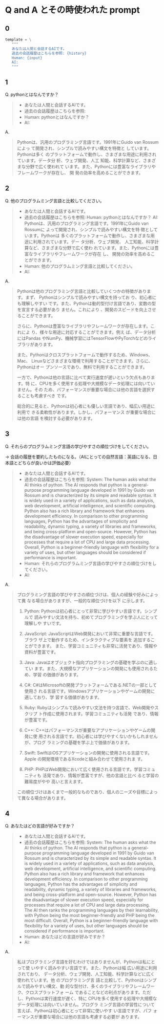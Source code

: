 # Q and A とその時使われた prompt

## 0

```python
template = \
   """
   あなたは人間と会話するAIです。
   過去の会話履歴はこちらを参照: {history}
   Human: {input}
   AI:
   """
```

## 1

Q. pythonとはなんですか？

> - あなたは人間と会話するAIです。
> - 過去の会話履歴はこちらを参照: 
> - Human: pythonとはなんですか？
> - AI:

A.

> Pythonは、汎用のプログラミング言語です。1991年にGuido van Rossumによっ
> て開発され、シンプルで読みやすい構文を特徴と しています。Pythonは多く
> のプラットフォームで動作し、さまざまな用途に利用されています。データ分
> 析、ウェブ開発、人工 知能、科学計算など、さまざまな分野で広く使われて
> います。また、Pythonには豊富なライブラリやフレームワークが存在し、 開
> 発の効率を高めることができます。

## 2

Q. 他のプログラムミング言語と比較してください。

> - あなたは人間と会話するAIです。
> - 過去の会話履歴はこちらを参照: Human: pythonとはなんですか？
> AI: Pythonは、汎用のプログラミング言語です。1991年にGuido van Rossumに
> よって開発され、シンプルで読みやすい構文を特 徴としています。Pythonは
> 多くのプラットフォームで動作し、さまざまな用途に利用されています。デー
> タ分析、ウェブ開発、 人工知能、科学計算など、さまざまな分野で広く使わ
> れています。また、Pythonには豊富なライブラリやフレームワークが存在 し、
> 開発の効率を高めることができます。
> - Human: 他のプログラムミング言語と比較してください。
> - AI:
            
A.

> Pythonは他のプログラミング言語と比較していくつかの特徴があります。まず、
> Pythonはシンプルで読みやすい構文を持ってお り、初心者にも理解しやすい
> です。また、Pythonは動的型付け言語であり、変数の型を宣言する必要があり
> ません。これにより 、開発のスピードを向上させることができます。
> 
> さらに、Pythonは豊富なライブラリやフレームワークが存在します。これによ
> り、様々な用途に対応することができます。例え ば、データ分析にはPandas
> やNumPy、機械学習にはTensorFlowやPyTorchなどのライブラリがあります。
> 
> また、Pythonはクロスプラットフォームで動作するため、Windows、Mac、
> Linuxなどさまざまな環境で利用することができます。さらに、Pythonはオー
> プンソースであり、無料で利用することができます。
> 
> 一方で、Pythonは他の言語に比べて実行速度が遅いという欠点もあります。特
> に、CPUを多く使用する処理や大規模なデータ処理には向いていません。その
> ため、パフォーマンスが重要な場合には他の言語を選択することも考慮すべき
> です。
> 
> 総合的に見ると、Pythonは初心者にも優しい言語であり、幅広い用途に利用で
> きる柔軟性があります。しかし、パフォーマンス が重要な場合には他の言語
> を検討する必要があります。

## 3

Q. それらのプログラムミング言語の学びやすさの順位づけをしてください。

→ 会話の履歴を要約したものになる。（AIにとっての自然言語：英語になる、日本語とどちらが良いかは評価必要）

> - あなたは人間と会話するAIです。
> - 過去の会話履歴はこちらを参照: System: 
> The human asks what the AI thinks of python. The AI responds that
> python is a general-purpose programming language developed in 1991 by
> Guido van Rossum and is characterized by its simple and readable
> syntax. It is widely used in a variety of applications, such as data
> analysis, web development, artificial intelligence, and scientific
> computing. Python also has a rich library and framework that enhances
> development efficiency. In comparison to other programming languages,
> Python has the advantages of simplicity and readability, dynamic
> typing, a variety of libraries and frameworks, and being
> cross-platform and open-source. However, Python has the disadvantage
> of slower execution speed, especially for processes that require a lot
> of CPU and large data processing. Overall, Python is a
> beginner-friendly language with flexibility for a variety of uses, but
> other languages should be considered if performance is important.
> - Human: それらのプログラムミング言語の学びやすさの順位づけをしてください。
> - AI:
            

A.

> プログラミング言語の学びやすさの順位づけは、個人の経験や好みによって異
> なる場合がありますが、一般的な順位づけを以下 に示します。
> 
> 1. Python: Pythonは初心者にとって非常に学びやすい言語です。シンプルで
>    読みやすい文法を持ち、初めてプログラミングを学ぶ人にとって理解しや
>    すいです。
> 
> 2. JavaScript: JavaScriptはWeb開発において非常に重要な言語です。ブラウ
>    ザ上で動作するため、インタラクティブな要素を 追加することができます。
>    また、学習コミュニティも非常に活発であり、情報や資料が豊富です。
> 
> 3. Java: Javaはオブジェクト指向プログラミングの基礎を学ぶのに適してい
>    ます。また、大規模なアプリケーションの開発にも使用されるため、学習
>    の価値があります。
> 
> 4. C#: C#はMicrosoftの開発プラットフォームである.NETの一部として使用さ
>    れる言語です。Windowsアプリケーションやゲームの開発に適しており、学
>    習する価値があります。
> 
> 5. Ruby: Rubyはシンプルで読みやすい文法を持つ言語で、Web開発やスクリプ
>    ト作成に使用されます。学習コミュニティも活発 であり、情報が豊富です。
> 
> 6. C++: C++はパフォーマンスが重要なアプリケーションやゲームの開発に使
>    用される言語です。初心者には学びやすくないかもしれませんが、プログ
>    ラミングの基礎を学ぶ上で価値があります。
> 
> 7. Swift: SwiftはiOSアプリケーションの開発に使用される言語です。Apple
>    の開発環境であるXcodeと組み合わせて使用されま す。
> 
> 8. PHP: PHPはWeb開発において広く使用される言語です。学習コミュニティも
>    活発であり、情報が豊富ですが、他の言語と比べ ると学習の難易度がやや
>    高いと言えます。
> 
> この順位づけはあくまで一般的なものであり、個人のニーズや目標によって異なる場合があります。

## 4

Q. あなたはどの言語が好みですか？

> - あなたは人間と会話するAIです。
> - 過去の会話履歴はこちらを参照: System: 
> The human asks what the AI thinks of python. The AI responds that
> python is a general-purpose programming language developed in 1991 by
> Guido van Rossum and is characterized by its simple and readable
> syntax. It is widely used in a variety of applications, such as data
> analysis, web development, artificial intelligence, and scientific
> computing. Python also has a rich library and framework that enhances
> development efficiency. In comparison to other programming languages,
> Python has the advantages of simplicity and readability, dynamic
> typing, a variety of libraries and frameworks, and being
> cross-platform and open-source. However, Python has the disadvantage
> of slower execution speed, especially for processes that require a lot
> of CPU and large data processing. The AI then ranks the programming
> languages by their learnability, with Python being the most
> beginner-friendly and PHP being the most difficult. Overall, Python is
> a beginner-friendly language with flexibility for a variety of uses,
> but other languages should be considered if performance is important.
> - Human: あなたはどの言語が好みですか？
> - AI:

A.

> 私はプログラミング言語を好むわけではありませんが、Pythonは私にとって使
> いやすく読みやすい言語です。また、Pythonは幅 広い用途に利用されており、
> データ分析、ウェブ開発、人工知能、科学計算などに広く使われています。他
> のプログラミング言 語と比較して、Pythonはシンプルで読みやすい構文、動
> 的な型付け、多くのライブラリやフレームワーク、クロスプラットフォ ーム
> であることなどの利点があります。ただし、Pythonは実行速度が遅く、特に
> CPUを多く使用する処理や大規模なデータ処理には向いていません。プログラ
> ミング言語の学習性について言えば、Pythonは初心者にとって非常に使いやす
> い言語ですが、パフ ォーマンスが重要な場合には他の言語も考慮する必要が
> あります。

